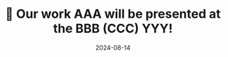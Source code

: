 ---
title: 📃 Our work AAA will be presented at the BBB (CCC) YYY!
summary: summary
date: 2024-08-14
---